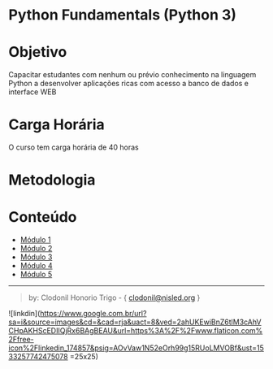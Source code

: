 Python Fundamentals (Python 3)
===============

# Objetivo
Capacitar estudantes com nenhum ou prévio conhecimento na linguagem Python a desenvolver aplicações ricas com acesso a banco de dados e interface WEB

# Carga Horária  
O curso tem carga horária de 40 horas

# Metodologia



# Conteúdo

* [Módulo 1](modulo1/README.md)
* [Módulo 2](modulo2/README.md)
* [Módulo 3](modulo3/README.md)
* [Módulo 4](modulo4/README.md)
* [Módulo 5](modulo5/README.md)


*** 
> by: Clodonil Honorio Trigo - { clodonil@nisled.org }

![linkdin](https://www.google.com.br/url?sa=i&source=images&cd=&cad=rja&uact=8&ved=2ahUKEwiBnZ6tlM3cAhVCHpAKHScEDIIQjRx6BAgBEAU&url=https%3A%2F%2Fwww.flaticon.com%2Ffree-icon%2Flinkedin_174857&psig=AOvVaw1N52eOrh99g15RUoLMVOBf&ust=1533257742475078 =25x25)
